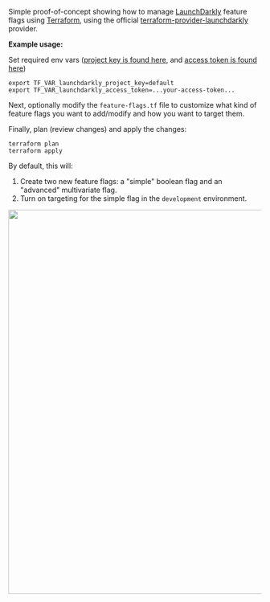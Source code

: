 Simple proof-of-concept showing how to manage [LaunchDarkly](https://launchdarkly.com/) feature flags using [Terraform](https://www.terraform.io/), using the official [terraform-provider-launchdarkly](https://registry.terraform.io/providers/launchdarkly/launchdarkly/latest) provider.

**Example usage:**

Set required env vars ([project key is found here](https://app.launchdarkly.com/settings/projects), and [access token is found here](https://app.launchdarkly.com/settings/authorization))

```
export TF_VAR_launchdarkly_project_key=default
export TF_VAR_launchdarkly_access_token=...your-access-token...
```

Next, optionally modify the `feature-flags.tf` file to customize what kind of feature flags you want to add/modify and how you want to target them.

Finally, plan (review changes) and apply the changes:

```
terraform plan
terraform apply
```

By default, this will:

1. Create two new feature flags: a "simple" boolean flag and an "advanced" multivariate flag.
2. Turn on targeting for the simple flag in the `development` environment.

<img width="765" src="https://user-images.githubusercontent.com/158675/184227742-41553180-3195-4f83-bb78-835f259ad26b.png">
